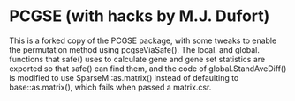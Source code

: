 # PCGSE (with hacks by M.J. Dufort)
This is a forked copy of the PCGSE package, with some tweaks to enable the permutation method using pcgseViaSafe(). The local.
and global. functions that safe() uses to calculate gene and gene set statistics are exported so that safe() can find them, and
the code of global.StandAveDiff() is modified to use SparseM::as.matrix() instead of defaulting to base::as.matrix(), which
fails when passed a matrix.csr.
